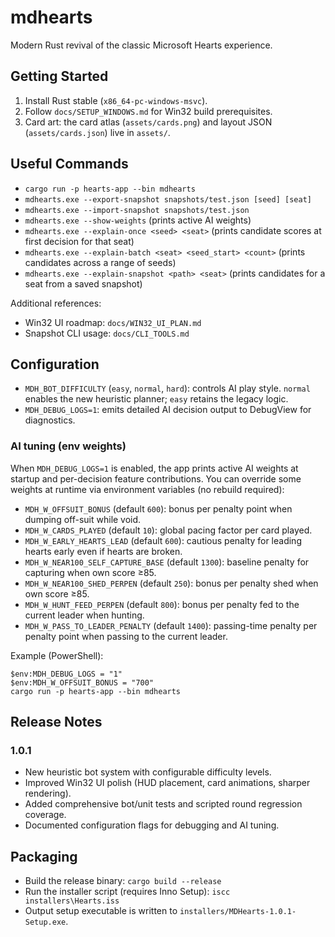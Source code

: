 # mdhearts

Modern Rust revival of the classic Microsoft Hearts experience.

## Getting Started
1. Install Rust stable (`x86_64-pc-windows-msvc`).
2. Follow `docs/SETUP_WINDOWS.md` for Win32 build prerequisites.
3. Card art: the card atlas (`assets/cards.png`) and layout JSON (`assets/cards.json`) live in `assets/`.

## Useful Commands
- `cargo run -p hearts-app --bin mdhearts`
- `mdhearts.exe --export-snapshot snapshots/test.json [seed] [seat]`
- `mdhearts.exe --import-snapshot snapshots/test.json`
- `mdhearts.exe --show-weights` (prints active AI weights)
- `mdhearts.exe --explain-once <seed> <seat>` (prints candidate scores at first decision for that seat)
- `mdhearts.exe --explain-batch <seat> <seed_start> <count>` (prints candidates across a range of seeds)
- `mdhearts.exe --explain-snapshot <path> <seat>` (prints candidates for a seat from a saved snapshot)

Additional references:
- Win32 UI roadmap: `docs/WIN32_UI_PLAN.md`
- Snapshot CLI usage: `docs/CLI_TOOLS.md`


## Configuration
- `MDH_BOT_DIFFICULTY` (`easy`, `normal`, `hard`): controls AI play style. `normal` enables the new heuristic planner; `easy` retains the legacy logic.
- `MDH_DEBUG_LOGS=1`: emits detailed AI decision output to DebugView for diagnostics.

### AI tuning (env weights)
When `MDH_DEBUG_LOGS=1` is enabled, the app prints active AI weights at startup and per-decision feature contributions. You can override some weights at runtime via environment variables (no rebuild required):

- `MDH_W_OFFSUIT_BONUS` (default `600`): bonus per penalty point when dumping off-suit while void.
- `MDH_W_CARDS_PLAYED` (default `10`): global pacing factor per card played.
- `MDH_W_EARLY_HEARTS_LEAD` (default `600`): cautious penalty for leading hearts early even if hearts are broken.
- `MDH_W_NEAR100_SELF_CAPTURE_BASE` (default `1300`): baseline penalty for capturing when own score ≥85.
- `MDH_W_NEAR100_SHED_PERPEN` (default `250`): bonus per penalty shed when own score ≥85.
- `MDH_W_HUNT_FEED_PERPEN` (default `800`): bonus per penalty fed to the current leader when hunting.
- `MDH_W_PASS_TO_LEADER_PENALTY` (default `1400`): passing-time penalty per penalty point when passing to the current leader.

Example (PowerShell):
```
$env:MDH_DEBUG_LOGS = "1"
$env:MDH_W_OFFSUIT_BONUS = "700"
cargo run -p hearts-app --bin mdhearts
```


## Release Notes
### 1.0.1
- New heuristic bot system with configurable difficulty levels.
- Improved Win32 UI polish (HUD placement, card animations, sharper rendering).
- Added comprehensive bot/unit tests and scripted round regression coverage.
- Documented configuration flags for debugging and AI tuning.


## Packaging
- Build the release binary: `cargo build --release`
- Run the installer script (requires Inno Setup): `iscc installers\Hearts.iss`
- Output setup executable is written to `installers/MDHearts-1.0.1-Setup.exe`.

